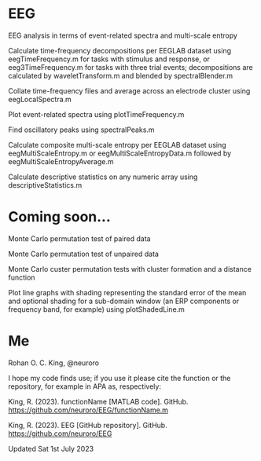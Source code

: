 # EEG

EEG analysis in terms of event-related spectra and multi-scale entropy

Calculate time-frequency decompositions per EEGLAB dataset using eegTimeFrequency.m for tasks with stimulus and response, or eeg3TimeFrequency.m for tasks with three trial events; decompositions are calculated by waveletTransform.m and blended by spectralBlender.m

Collate time-frequency files and average across an electrode cluster using eegLocalSpectra.m

Plot event-related spectra using plotTimeFrequency.m

Find oscillatory peaks using spectralPeaks.m

Calculate composite multi-scale entropy per EEGLAB dataset using eegMultiScaleEntropy.m or eegMultiScaleEntropyData.m followed by eegMultiScaleEntropyAverage.m

Calculate descriptive statistics on any numeric array using descriptiveStatistics.m


# Coming soon...

Monte Carlo permutation test of paired data

Monte Carlo permutation test of unpaired data

Monte Carlo custer permutation tests with cluster formation and a distance function

Plot line graphs with shading representing the standard error of the mean and optional shading for a sub-domain window (an ERP components or frequency band, for example) using plotShadedLine.m


# Me
Rohan O. C. King, @neuroro

I hope my code finds use; if you use it please cite the function or the repository, for example in APA as, respectively:

King, R. (2023). functionName [MATLAB code]. GitHub. https://github.com/neuroro/EEG/functionName.m

King, R. (2023). EEG [GitHub repository]. GitHub. https://github.com/neuroro/EEG

Updated Sat 1st July 2023
